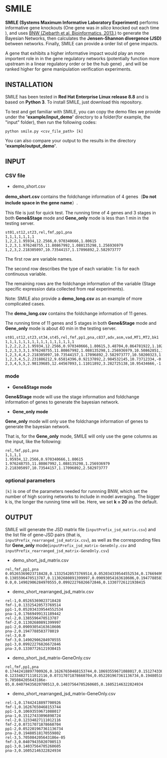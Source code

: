 # SMILE
**SMILE (Systems Maximum Informative Laboratory Experiment)** performs informative gene knockouts (One gene was *in silico* knocked out each time ), and uses [BNW (Ziebarth et al. Bioinformatics, 2013.)](https://academic.oup.com/bioinformatics/article/29/21/2801/195868) to generate the Bayesian Networks, then calculates the **Jensen-Shannon divergence (JSD)** between networks. Finally, SMILE can provide a order list of gene impacts.

A gene that exhibits a higher informative impact would play an more importent role in in the gene regulatory networks (potentially function more upstream in a linear regulatory order or be the hub gene) , and will be ranked higher for gene manipulation verification experiments. 
## INSTALLATION

SMILE has been tested in **Red Hat Enterprise Linux release 8.8** and is based on **Python 3**.
To install SMILE, just download this repository.


To test and get familiar with SMILE, you can copy the demo files we provide under the **'example/input_demo'** directory to a folder(for example, the "input" folder), then run the following codes:
```
python smile.py <csv_file_path> [k]
```
You can also compare your output to the results in the directory **'example/output_demo'**.

## INPUT
### CSV file
- demo_short.csv

**demo_short.csv** contains the foldchange information of 4 genes（**Do not include space in the gene name**）.

This file is just for quick test. The running time of 4 genes and 3 stages in both **Gene&Stage** mode and **Gene_only** mode is less than 1 min in the testing server.
```
st01,st12,st23,rel,fmf,pp1,pna
1,1,1,1,1,1,1
1,2,2,1.95934,12.2566,0.970340666,1.80615
1,2,3,1.976248755,11.80867992,1.088135298,1.256936979
1,2,3,2.218305097,10.73544157,1.17096892,2.582973777
```
The first row are variable names.

The second row describes the type of each variable: 1 is for each continuous variable.

The remaining rows are the foldchange information of the variable (Stage specific expression data collected from real experiments).

Note: SMILE also provide a **demo_long.csv** as an example of more complicated cases.

The **demo_long.csv** contains the foldchange information of 11 genes.

The running time of 11 genes and 5 stages in both **Gene&Stage** mode and **Gene_only** mode is about 40 min in the testing server.
```
st01,st12,st23,st34,st45,rel,fmf,pp1,pna,c837,adv,asm,vad,MT1,MT2,bk1
1,1,1,1,1,1,1,1,1,1,1,1,1,1,1,1
1,2,2,2,2,1.95934,12.2566,0.970340666,1.80615,3.48704,0.864781922,1.10295,1.39447,1.750521515,1.98014,0.32091
1,2,3,3,3,1.976248755,11.80867992,1.088135298,1.256936979,10.50862851,1.101398661,1.302777735,1.515060619,1.190752282,1.526687561,0.559462795
1,2,3,4,4,2.218305097,10.73544157,1.17096892,2.582973777,10.50200323,1.036128621,1.662780757,2.321259143,0.020534607,1.393654735,0.806710002
1,2,3,4,5,2.231886212,9.65814396,0.92137892,2.984532145,10.73712334,-0.115881132,1.589796151,2.67546936,-0.149555393,1.978355461,-0.494486519
2,3,4,5,5,2.98139685,12.44567093,1.11011892,3.282725138,10.95434666,-1.650521132,1.879659864,2.480042579,1.524784607,2.594232992,-0.728818972
```

### mode
- **Gene&Stage mode**

**Gene&Stage** mode will use the stage information and foldchange information of genes to generate the bayesian network.
- **Gene_only mode**

**Gene_only** mode will only use the foldchange information of genes to generate the bayesian network.

That is, for the **Gene_only** mode, SMILE will only use the gene columns as the input, like the following:
```
rel,fmf,pp1,pna
1,1,1,1
1.95934,12.2566,0.970340666,1.80615
1.976248755,11.80867992,1.088135298,1.256936979
2.218305097,10.73544157,1.17096892,2.582973777
```


### optional parameters
`[k]` is one of the parameters needed for runnning BNW, which set the number of high scoring networks to include in model averaging. The bigger k is, the longer the running time will be. Here, we set **k = 20** as the default.

## OUTPUT
SMILE will generate the JSD matrix file (`inputPrefix_jsd_matrix.csv`) and the list file of gene-JSD pairs (that is, `inputPrefix_rearranged_jsd_matrix.csv`), as well as the corresponding files for **Gene_only** mode(`inputPrefix_jsd_matrix-GeneOnly.csv` and `inputPrefix_rearranged_jsd_matrix-GeneOnly.csv`)
- demo_short_jsd_matrix.csv
```
rel,fmf,pp1,pna
0.05265369023718428,0.13325420573769514,0.052034339544552534,0.17669499131189442
0.1385596470513787,0.11302680891399997,0.09093054163610606,0.1947788583778019
0.0,0.14902906284970555,0.09922276826672846,0.13307726121938415
```
- demo_short_rearranged_jsd_matrix.csv
```
rel-1,0.05265369023718428
fmf-1,0.13325420573769514
pp1-1,0.052034339544552534
pna-1,0.17669499131189442
rel-2,0.1385596470513787
fmf-2,0.11302680891399997
pp1-2,0.09093054163610606
pna-2,0.1947788583778019
rel-3,0.0
fmf-3,0.14902906284970555
pp1-3,0.09922276826672846
pna-3,0.13307726121938415
```
- demo_short_jsd_matrix-GeneOnly.csv
```
rel,fmf,pp1,pna
0.17442418897700926,0.16267650468153744,0.10693559671088017,0.15127433096898724
0.12334827111012116,0.07317071878660704,0.052201967361136734,0.19480518170559802
5.705084205643186e-05,0.04079435020700513,0.14037564705260605,0.16052146322824934
```
- demo_short_rearranged_jsd_matrix-GeneOnly.csv
```
rel-1,0.17442418897700926
fmf-1,0.16267650468153744
pp1-1,0.10693559671088017
pna-1,0.15127433096898724
rel-2,0.12334827111012116
fmf-2,0.07317071878660704
pp1-2,0.052201967361136734
pna-2,0.19480518170559802
rel-3,5.705084205643186e-05
fmf-3,0.04079435020700513
pp1-3,0.14037564705260605
pna-3,0.16052146322824934
```




